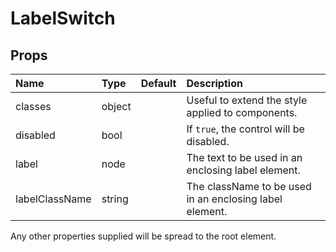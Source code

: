 # LabelSwitch



## Props
| Name | Type | Default | Description |
|:-----|:-----|:--------|:------------|
| classes | object |  | Useful to extend the style applied to components. |
| disabled | bool |  | If `true`, the control will be disabled. |
| label | node |  | The text to be used in an enclosing label element. |
| labelClassName | string |  | The className to be used in an enclosing label element. |

Any other properties supplied will be spread to the root element.

